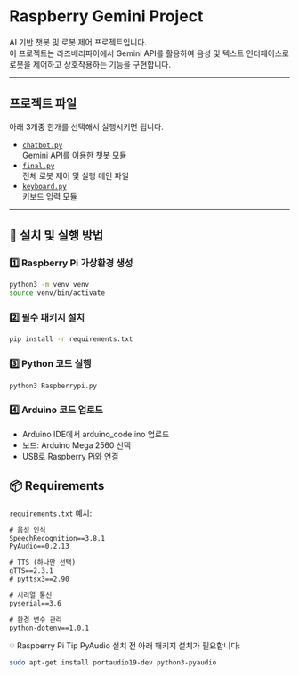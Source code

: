 # Raspberry Gemini Project

AI 기반 챗봇 및 로봇 제어 프로젝트입니다.  
이 프로젝트는 라즈베리파이에서 Gemini API를 활용하여 음성 및 텍스트 인터페이스로 로봇을 제어하고 상호작용하는 기능을 구현합니다.

---

## 프로젝트 파일
아래 3개중 한개를 선택해서 실행시키면 됩니다.
- [`chatbot.py`](https://github.com/CTMasdf/raspberry_gemini_project/blob/main/chatbot.py)  
  Gemini API를 이용한 챗봇 모듈
- [`final.py`](https://github.com/CTMasdf/raspberry_gemini_project/blob/main/final.py)  
  전체 로봇 제어 및 실행 메인 파일
- [`keyboard.py`](https://github.com/CTMasdf/raspberry_gemini_project/blob/main/keyboard.py)  
  키보드 입력 모듈

---

## 🚀 설치 및 실행 방법

### 1️⃣ Raspberry Pi 가상환경 생성
```bash
python3 -m venv venv
source venv/bin/activate
```
### 2️⃣ 필수 패키지 설치
```bash
pip install -r requirements.txt
```
### 3️⃣ Python 코드 실행
```bash
python3 Raspberrypi.py
```
### 4️⃣ Arduino 코드 업로드
- Arduino IDE에서 arduino_code.ino 업로드
- 보드: Arduino Mega 2560 선택
- USB로 Raspberry Pi와 연결

## 📦 Requirements

`requirements.txt` 예시:

```txt
# 음성 인식
SpeechRecognition==3.8.1
PyAudio==0.2.13

# TTS (하나만 선택)
gTTS==2.3.1
# pyttsx3==2.90

# 시리얼 통신
pyserial==3.6

# 환경 변수 관리
python-dotenv==1.0.1
```
💡 Raspberry Pi Tip
PyAudio 설치 전 아래 패키지 설치가 필요합니다:
```bash
sudo apt-get install portaudio19-dev python3-pyaudio
```
